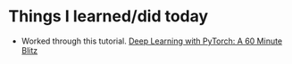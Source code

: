 # Things I learned/did today

+ Worked through this tutorial. [Deep Learning with PyTorch: A 60 Minute Blitz](http://pytorch.org/tutorials/beginner/deep_learning_60min_blitz.html)